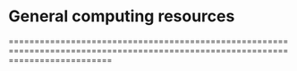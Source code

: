 # General computing resources
================================================================================================================================

[EmLab standard operating procedures]: (https://emlab-ucsb.github.io/SOP/index.html)

